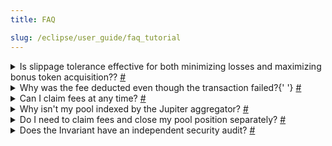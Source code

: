 ```yaml
---
title: FAQ

slug: /eclipse/user_guide/faq_tutorial
---
```


<!-- <details id='1' class='question'>
  <summary>
    What if during swap I got wrapped SOL instead of the chosen token?
    <a href='/docs/eclipse/user_guide/faq_tutorial#1'>#</a>
  </summary>
  <p>
    Invariant operates on the Solana blockchain, where SOL is a specific token used to handle
    transaction fees. During swapping, only the wrapped Solana token is utilized. Therefore, when
    exchanging, such as from SOL to USDC, two transactions occur under the hood:
    <ul>
      <li>SOL to wrapped SOL</li>
      <li>Wrapped SOL to USDC</li>
    </ul>
    If you receive wrapped SOL instead of your intended token, it indicates that the first
    transaction succeeded but the second did not. To swap Solana again, you must first unwrap it.
  </p>
</details> -->

<details id='2'>
  <summary>
    Is slippage tolerance effective for both minimizing losses and maximizing bonus token
    acquisition?? <a href='/docs/eclipse/user_guide/faq_tutorial#2'>#</a>
  </summary>
  <p>
    No, slippage tolerance only safeguards you from excessive costs. If the slippage benefits you,
    the transaction will proceed without interruption and you can get more tokens then expected.
  </p>
</details>

<details id='3'>
  <summary>
    Why was the fee deducted even though the transaction failed?{' '}
    <a href='/docs/eclipse/user_guide/faq_tutorial#3'>#</a>
  </summary>
  <p>
    The fee is deducted upon initiating a transaction on Invariant, irrespective of its success or
    failure. This fee covers processing the transaction. Even if the transaction fails, these costs
    are incurred and not refunded to the user, but are smaller then in case of success.
  </p>
</details>

<details id='4'>
  <summary>
    Can I claim fees at any time? <a href='/docs/eclipse/user_guide/faq_tutorial#4'>#</a>
  </summary>
  <p>
    Yes, you can claim fees from the liquidity pool whenever you desire. However, note that each fee
    claim is a separate transaction incurring a small fee. Therefore, it's advisable to claim fees
    only when necessary.
  </p>
</details>

<details id='5'>
  <summary>
    Why isn't my pool indexed by the Jupiter aggregator? <a href='/docs/eclipse/user_guide/faq_tutorial#5'>#</a>
  </summary>
  <p>
    If your pool isn't indexed yet, ensuring the following will enable its indexing:
    <ul>
      <li>
        Ensure your token exists on-chain with metadata following the Metaplex Token Metadata.
      </li>
      <li>Maintain at least $250 liquidity on both buy and sell sides.</li>
      <li>Limit buy and sell price impact to 30% to prevent single-sided liquidity markets.</li>
    </ul>
    Once these criteria are met, Jupiter automatically lists your token within minutes (usually up
    to ~30 min).
  </p>
</details>

<details id='6'>
  <summary>
    Do I need to claim fees and close my pool position separately?
    <a href='/docs/eclipse/user_guide/faq_tutorial#6'>#</a>
  </summary>
  <p>
    No, you can simply close your position, and the fees will be automatically claimed to your
    wallet.
  </p>
</details>

<details id='7'>
  <summary>
    Does the Invariant have an independent security audit?
    <a href='/docs/eclipse/user_guide/faq_tutorial#6'>#</a>
  </summary>
  <p>
    Yes, the Invariant project underwent a security audit by the Soteria team. The audit focused on the Invariant Protocol v0.1.0 Eclipse smart contract program. Audit is available here: <b><a href='https://invariant.app/audit.pdf'>Invariant Protocol Audit.</a></b>
  </p>
</details>
